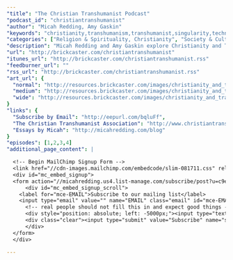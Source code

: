 ```yaml
---
"title": "The Christian Transhumanist Podcast"
"podcast_id": "christiantranshumanist"
"author": "Micah Redding, Amy Gaskin"
"keywords": "christianity,transhumanism,transhumanist,singularity,technology,theology"
"categories": ["Religion & Spirituality, Christianity", "Society & Culture, Philosophy", "Technology"]
"description": "Micah Redding and Amy Gaskin explore Christianity and Transhumanism, diving deep into the relationship between religion, technology, and the future of the human race."
"url": "http://brickcaster.com/christiantranshumanist"
"itunes_url": "http://brickcaster.com/christiantranshumanist.rss"
"feedburner_url": ""
"rss_url": "http://brickcaster.com/christiantranshumanist.rss"
"art_url": {
  "normal": "http://resources.brickcaster.com/images/christianity_and_transhumanism.jpg",
  "medium": "http://resources.brickcaster.com/images/christianity_and_transhumanism_small.jpg",
  "wide": "http://resources.brickcaster.com/images/christianity_and_transhumanism_wide.jpg"
}
"links": {
  "Subscribe by Email": "http://eepurl.com/bqluFf",
  "The Christian Transhumanist Association": "http://www.christiantranshumanism.org",
  "Essays by Micah": "http://micahredding.com/blog"
}
"episodes": [1,2,3,4]
"additional_page_content": |

  <!-- Begin MailChimp Signup Form -->
  <link href="//cdn-images.mailchimp.com/embedcode/slim-081711.css" rel="stylesheet" type="text/css">
  <div id="mc_embed_signup">
  <form action="//micahredding.us4.list-manage.com/subscribe/post?u=c9e24ff2e309d9d4edb919a40&amp;id=61a457b26b" method="post" id="mc-embedded-subscribe-form" name="mc-embedded-subscribe-form" class="validate" target="_blank" novalidate>
      <div id="mc_embed_signup_scroll">
    <label for="mce-EMAIL">Subscribe to our mailing list</label>
    <input type="email" value="" name="EMAIL" class="email" id="mce-EMAIL" placeholder="email address" required>
      <!-- real people should not fill this in and expect good things - do not remove this or risk form bot signups-->
      <div style="position: absolute; left: -5000px;"><input type="text" name="b_c9e24ff2e309d9d4edb919a40_61a457b26b" tabindex="-1" value=""></div>
      <div class="clear"><input type="submit" value="Subscribe" name="subscribe" id="mc-embedded-subscribe" class="button"></div>
      </div>
  </form>
  </div>

---
```

